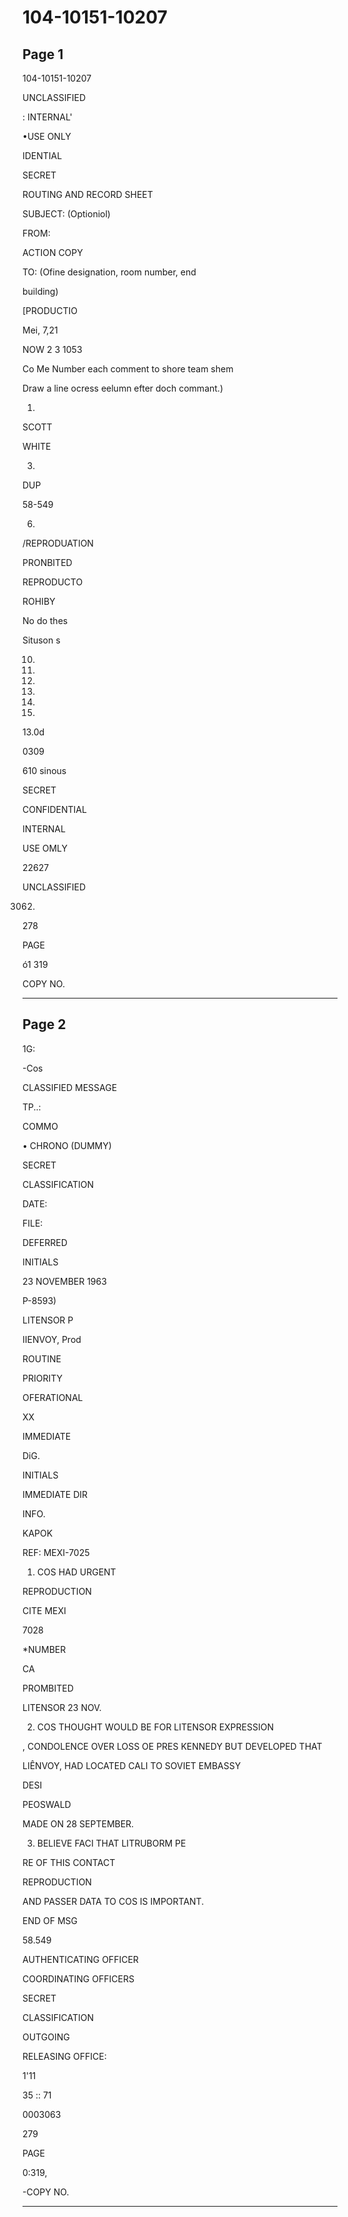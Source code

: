 # 104-10151-10207

## Page 1

104-10151-10207

UNCLASSIFIED

: INTERNAL'

•USE ONLY

IDENTIAL

SECRET

ROUTING AND RECORD SHEET

SUBJECT: (Optioniol)

FROM:

ACTION COPY

TO: (Ofine designation, room number, end

building)

[PRODUCTIO

Mei, 7,21

NOW 2 3 1053

Co Me Number each comment to shore team shem

Draw a line ocress eelumn efter doch commant.)

1.

SCOTT

WHITE

3.

DUP

58-549

6.

/REPRODUATION

PRONBITED

REPRODUCTO

ROHIBY

No do thes

Situson s

10.

11.

12.

13.

14.

15.

13.0d

0309

610 sinous

SECRET

CONFIDENTIAL

INTERNAL

USE OMLY

22627

UNCLASSIFIED

0003062.

278

PAGE

ó1 319

COPY NO.

---

## Page 2

1G:

-Cos

CLASSIFIED MESSAGE

TP..:

COMMO

• CHRONO (DUMMY)

SECRET

CLASSIFICATION

DATE:

FILE:

DEFERRED

INITIALS

23 NOVEMBER 1963

P-8593)

LITENSOR P

IIENVOY, Prod

ROUTINE

PRIORITY

OFERATIONAL

XX

IMMEDIATE

DiG.

INITIALS

IMMEDIATE DIR

INFO.

KAPOK

REF: MEXI-7025

1. COS HAD URGENT

REPRODUCTION

CITE MEXI

7028

*NUMBER

CA

PROMBITED

LITENSOR 23 NOV.

2. COS THOUGHT WOULD BE FOR LITENSOR EXPRESSION

, CONDOLENCE OVER LOSS OE PRES KENNEDY BUT DEVELOPED THAT

LIÊNVOY, HAD LOCATED CALI TO SOVIET EMBASSY

DESI

PEOSWALD

MADE ON 28 SEPTEMBER.

3. BELIEVE FACI THAT LITRUBORM PE

RE OF THIS CONTACT

REPRODUCTION

AND PASSER DATA TO COS IS IMPORTANT.

END OF MSG

58.549

AUTHENTICATING OFFICER

COORDINATING OFFICERS

SECRET

CLASSIFICATION

OUTGOING

RELEASING OFFICE:

1'11

35 :: 71

0003063

279

PAGE

0:319,

-COPY NO.

---

